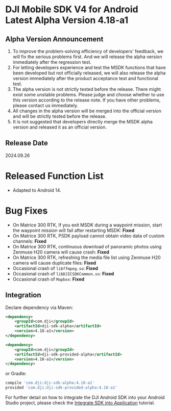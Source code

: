 # DJI Mobile SDK V4 for Android Latest Alpha Version 4.18-a1

##  Alpha Version Announcement

1. To improve the problem-solving efficiency of developers' feedback, we will fix the serious problems first. And we will release the alpha version immediately after the regression test.
2. For letting developers experience and test the MSDK functions that have been developed but not officially released, we will also release the alpha version immediately after the product acceptance test and functional test. 
3. The alpha version is not strictly tested before the release. There might exist some unstable problems. Please judge and choose whether to use this version according to the release note. If you have other problems, please contact us immediately.
4. All changes in the alpha version will be merged into the official version and will be strictly tested before the release.
5. It is not suggested that developers directly merge the MSDK alpha version and released it as an official version.

## Release Date
2024.09.26

# Released Function List

- Adapted to Android 14.

# Bug Fixes
- On Matrice 300 RTK, If you exit MSDK during a waypoint mission, start the waypoint mission will fail after restarting MSDK: **Fixed**
- On Matrice 300 RTK, PSDK payload cannot obtain video data of custom channels: **Fixed**
- On Matrice 300 RTK, continuous download of panoramic photos using Zenmuse H20 camera will cause crash: **Fixed**
- On Matrice 300 RTK, refreshing the media file list using Zenmuse H20 camera will cause duplicate files: **Fixed**
- Occasional crash of `libffmpeg.so`: **Fixed**
- Occasional crash of `libDJICSDKCommon.so`: **Fixed**
- Occasional crash of `Mapbox`: **Fixed**

## Integration

Declare dependency via Maven:

~~~xml
<dependency>
    <groupId>com.dji</groupId>
    <artifactId>dji-sdk-alpha</artifactId>
    <version>4.18-a1</version>
</dependency>

<dependency>
    <groupId>com.dji</groupId>
    <artifactId>dji-sdk-provided-alpha</artifactId>
    <version>4.18-a1</version>
</dependency>
~~~

or Gradle:

~~~groovy
compile 'com.dji:dji-sdk-alpha:4.18-a1'
provided 'com.dji:dji-sdk-provided-alpha:4.18-a1'
~~~

For further detail on how to integrate the DJI Android SDK into your Android Studio project, please check the [Integrate SDK into Application](http://developer.dji.com/mobile-sdk/documentation/application-development-workflow/workflow-integrate.html#import-maven-dependency) tutorial.
